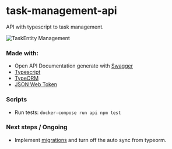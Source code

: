 # task-management-api
API with typescript to task management.

![TaskEntity Management](https://assets-global.website-files.com/6058ba87eec5713e5f80752a/6282f519081a58feae9b1fc4_Task-management-vs-project-management.jpeg)

### Made with:
- Open API Documentation generate with [Swagger](https://swagger.io/)
- [Typescript](https://www.typescriptlang.org/)
- [TypeORM](https://typeorm.io/)
- [JSON Web Token](https://jwt.io/)


### Scripts
- Run tests: `docker-compose run api npm test`


### Next steps / Ongoing
- Implement [migrations](https://orkhan.gitbook.io/typeorm/docs/migrations) and turn off the auto sync from typeorm.
